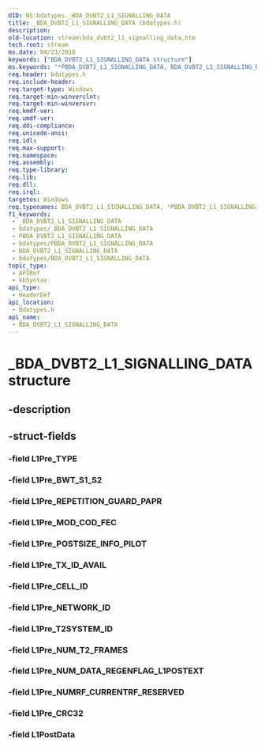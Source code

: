 ```yaml
---
UID: NS:bdatypes._BDA_DVBT2_L1_SIGNALLING_DATA
title: _BDA_DVBT2_L1_SIGNALLING_DATA (bdatypes.h)
description: 
old-location: stream\bda_dvbt2_l1_signalling_data.htm
tech.root: stream
ms.date: 04/23/2018
keywords: ["BDA_DVBT2_L1_SIGNALLING_DATA structure"]
ms.keywords: "*PBDA_DVBT2_L1_SIGNALLING_DATA, BDA_DVBT2_L1_SIGNALLING_DATA, BDA_DVBT2_L1_SIGNALLING_DATA structure [Streaming Media Devices], PBDA_DVBT2_L1_SIGNALLING_DATA, PBDA_DVBT2_L1_SIGNALLING_DATA structure pointer [Streaming Media Devices], _BDA_DVBT2_L1_SIGNALLING_DATA, bdatypes/BDA_DVBT2_L1_SIGNALLING_DATA, bdatypes/PBDA_DVBT2_L1_SIGNALLING_DATA, stream.bda_dvbt2_l1_signalling_data"
req.header: bdatypes.h
req.include-header: 
req.target-type: Windows
req.target-min-winverclnt: 
req.target-min-winversvr: 
req.kmdf-ver: 
req.umdf-ver: 
req.ddi-compliance: 
req.unicode-ansi: 
req.idl: 
req.max-support: 
req.namespace: 
req.assembly: 
req.type-library: 
req.lib: 
req.dll: 
req.irql: 
targetos: Windows
req.typenames: BDA_DVBT2_L1_SIGNALLING_DATA, *PBDA_DVBT2_L1_SIGNALLING_DATA
f1_keywords:
 - _BDA_DVBT2_L1_SIGNALLING_DATA
 - bdatypes/_BDA_DVBT2_L1_SIGNALLING_DATA
 - PBDA_DVBT2_L1_SIGNALLING_DATA
 - bdatypes/PBDA_DVBT2_L1_SIGNALLING_DATA
 - BDA_DVBT2_L1_SIGNALLING_DATA
 - bdatypes/BDA_DVBT2_L1_SIGNALLING_DATA
topic_type:
 - APIRef
 - kbSyntax
api_type:
 - HeaderDef
api_location:
 - Bdatypes.h
api_name:
 - BDA_DVBT2_L1_SIGNALLING_DATA
---
```


# _BDA_DVBT2_L1_SIGNALLING_DATA structure


## -description

## -struct-fields

### -field L1Pre_TYPE

### -field L1Pre_BWT_S1_S2

### -field L1Pre_REPETITION_GUARD_PAPR

### -field L1Pre_MOD_COD_FEC

### -field L1Pre_POSTSIZE_INFO_PILOT

### -field L1Pre_TX_ID_AVAIL

### -field L1Pre_CELL_ID

### -field L1Pre_NETWORK_ID

### -field L1Pre_T2SYSTEM_ID

### -field L1Pre_NUM_T2_FRAMES

### -field L1Pre_NUM_DATA_REGENFLAG_L1POSTEXT

### -field L1Pre_NUMRF_CURRENTRF_RESERVED

### -field L1Pre_CRC32

### -field L1PostData

